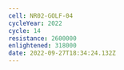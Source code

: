 ```yaml
---
cell: NR02-GOLF-04
cycleYear: 2022
cycle: 14
resistance: 2600000
enlightened: 318000
date: 2022-09-27T18:34:24.132Z
---
```

